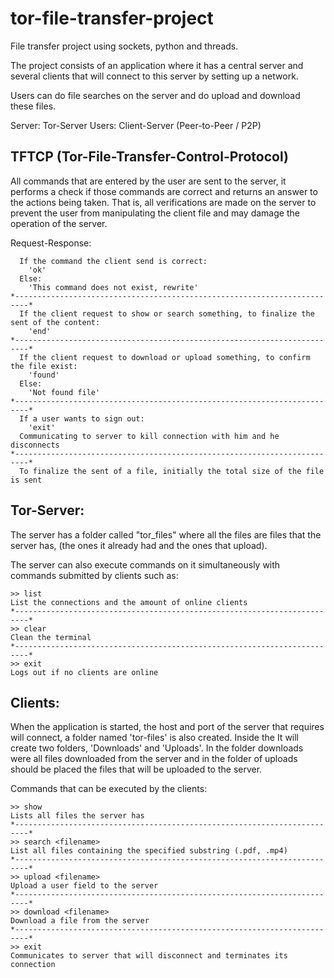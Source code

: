# tor-file-transfer-project
File transfer project using sockets, python and threads.

The project consists of an application where it has a central server and 
several clients that will connect to this server by setting up a network.

Users can do file searches on the server and do upload and download these
files.

Server: Tor-Server
Users: Client-Server (Peer-to-Peer / P2P)

## TFTCP (Tor-File-Transfer-Control-Protocol)
All commands that are entered by the user are sent to the server,
it performs a check if those commands are correct and returns
an answer to the actions being taken. That is, all verifications are
made on the server to prevent the user from manipulating the client file
and may damage the operation of the server.

Request-Response:
```
  If the command the client send is correct:
    'ok'
  Else:
    'This command does not exist, rewrite'
*-------------------------------------------------------------------------*
  If the client request to show or search something, to finalize the sent of the content:
    'end'
*-------------------------------------------------------------------------*
  If the client request to download or upload something, to confirm the file exist:
    'found'
  Else:
    'Not found file'
*-------------------------------------------------------------------------*
  If a user wants to sign out:
    'exit'
  Communicating to server to kill connection with him and he disconnects
*-------------------------------------------------------------------------*
  To finalize the sent of a file, initially the total size of the file is sent
```

## Tor-Server:

The server has a folder called "tor_files" where all the files are
files that the server has, (the ones it already had and the ones that
upload).

The server can also execute commands on it simultaneously with commands
submitted by clients such as:

```
>> list
List the connections and the amount of online clients
*-------------------------------------------------------------------------*
>> clear
Clean the terminal
*-------------------------------------------------------------------------*
>> exit
Logs out if no clients are online
```

## Clients:
When the application is started, the host and port of the server that requires
will connect, a folder named 'tor-files' is also created. Inside the
It will create two folders, 'Downloads' and 'Uploads'. In the folder
downloads were all files downloaded from the server and in the folder of
uploads should be placed the files that will be uploaded to the
server.

Commands that can be executed by the clients:
```
>> show
Lists all files the server has
*-------------------------------------------------------------------------*
>> search <filename>
List all files containing the specified substring (.pdf, .mp4)
*-------------------------------------------------------------------------*
>> upload <filename>
Upload a user field to the server
*-------------------------------------------------------------------------*
>> download <filename>
Download a file from the server
*-------------------------------------------------------------------------*
>> exit
Communicates to server that will disconnect and terminates its connection
```